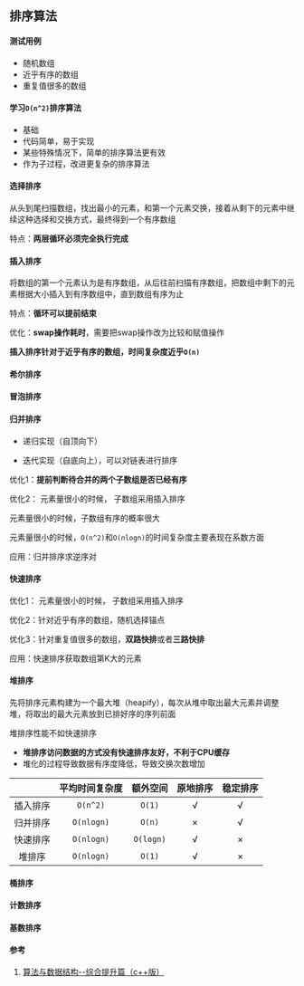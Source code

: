 ## 排序算法

#### 测试用例

- 随机数组
- 近乎有序的数组
- 重复值很多的数组



#### 学习`O(n^2)`排序算法

- 基础
- 代码简单，易于实现
- 某些特殊情况下，简单的排序算法更有效
- 作为子过程，改进更复杂的排序算法



#### 选择排序

从头到尾扫描数组，找出最小的元素，和第一个元素交换，接着从剩下的元素中继续这种选择和交换方式，最终得到一个有序数组

特点：**两层循环必须完全执行完成**



#### 插入排序

将数组的第一个元素认为是有序数组，从后往前扫描有序数组，把数组中剩下的元素根据大小插入到有序数组中，直到数组有序为止

特点：**循环可以提前结束**

优化：**swap操作耗时**，需要把swap操作改为比较和赋值操作

**插入排序针对于近乎有序的数组，时间复杂度近乎`O(n)`**



#### 希尔排序

#### 冒泡排序



#### 归并排序

- 递归实现（自顶向下）

- 迭代实现（自底向上），可以对链表进行排序


优化1：**提前判断待合并的两个子数组是否已经有序**

优化2： 元素量很小的时候， 子数组采用插入排序

元素量很小的时候，子数组有序的概率很大

元素量很小的时候，`O(n^2)`和`O(nlogn)`的时间复杂度主要表现在系数方面

应用：归并排序求逆序对



#### 快速排序

优化1： 元素量很小的时候， 子数组采用插入排序

优化2：针对近乎有序的数组，随机选择锚点

优化3：针对重复值很多的数组，**双路快排**或者**三路快排**

应用：快速排序获取数组第K大的元素



#### 堆排序

先将排序元素构建为一个最大堆（heapify），每次从堆中取出最大元素并调整堆，将取出的最大元素放到已排好序的序列前面

堆排序性能不如快速排序

- **堆排序访问数据的方式没有快速排序友好，不利于CPU缓存**
- 堆化的过程导致数据有序度降低，导致交换次数增加



|          | 平均时间复杂度 | 额外空间  | 原地排序 | 稳定排序 |
| :------: | :------------: | :-------: | :------: | :------: |
| 插入排序 |    `O(n^2)`    |  `O(1)`   |    √     |    √     |
| 归并排序 |   `O(nlogn)`   |  `O(n)`   |    ×     |    √     |
| 快速排序 |   `O(nlogn)`   | `O(logn)` |    √     |    ×     |
|  堆排序  |   `O(nlogn)`   |  `O(1)`   |    √     |    ×     |



#### 桶排序

#### 计数排序

#### 基数排序



#### 参考

1. [算法与数据结构--综合提升篇（c++版）](https://coding.imooc.com/class/71.html)